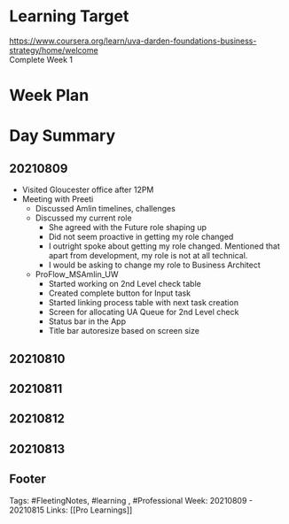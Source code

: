 # Learning Target  

https://www.coursera.org/learn/uva-darden-foundations-business-strategy/home/welcome  
Complete Week 1   
    

# Week Plan  

  

# Day Summary 
## 20210809
- Visited Gloucester office after 12PM
- Meeting with Preeti
	- Discussed Amlin timelines, challenges
	- Discussed my current role
		- She agreed with the Future role shaping up
		- Did not seem proactive in getting my role changed
		- I outright spoke about getting my role changed. Mentioned that apart from development, my role is not at all technical. 
		- I would be asking to change my role to Business Architect
	- ProFlow_MSAmlin_UW
		- Started working on 2nd Level check table
		- Created complete button for Input task
		- Started linking process table with next task creation
		- Screen for allocating UA Queue for 2nd Level check
		- Status bar in the App
		- Title bar autoresize based on screen size


## 20210810

## 20210811

## 20210812

## 20210813




## Footer

Tags: #FleetingNotes, #learning , #Professional
Week: 20210809 - 20210815
Links: [[Pro Learnings]]

<!--
Comment - 
-->
<!--stackedit_data:
eyJoaXN0b3J5IjpbMTA5OTk3OTk5OSwyMDg2MTUwMDg5LC0xNz
Y3NzUyMjAzLC01MTE0MDY2NzYsLTU1MDk3MjE5NiwtMTA3MTM2
OTQ4MiwyOTg3MzEzMTUsNDgwMzc2OTc2XX0=
-->